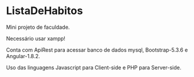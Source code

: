 # ListaDeHabitos
Mini projeto de faculdade.

Necessário usar xampp! 

Conta com ApiRest para acessar banco de dados mysql, Bootstrap-5.3.6 e Angular-1.8.2.

Uso das linguagens Javascript para Client-side e PHP para Server-side.
